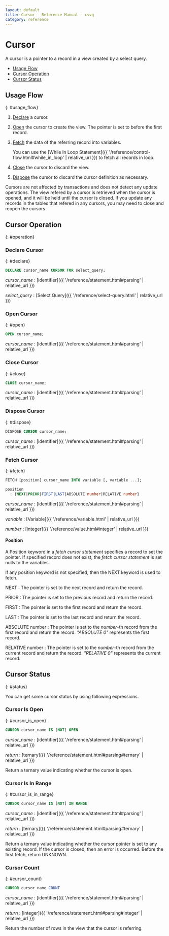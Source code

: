 ```yaml
---
layout: default
title: Cursor - Reference Manual - csvq
category: reference
---
```


# Cursor

A cursor is a pointer to a record in a view created by a select query.

* [Usage Flow](#usage_flow)
* [Cursor Operation](#operation)
* [Cursor Status](#status)


## Usage Flow
{: #usage_flow}

1. [Declare](#declare) a cursor. 
2. [Open](#open) the cursor to create the view. The pointer is set to before the first record.
3. [Fetch](#fetch) the data of the referring record into variables.
   
   You can use the [While In Loop Statement]({{ '/reference/control-flow.html#while_in_loop' | relative_url }}) to fetch all records in loop.
   
4. [Close](#close) the cursor to discard the view.
5. [Dispose](#dispose) the cursor to discard the cursor definition as necessary.

Cursors are not affected by transactions and does not detect any update operations.
The view refered by a cursor is retrieved when the cursor is opened, and it will be held until the cursor is closed.
If you update any records in the tables that refered in any cursors, you may need to close and reopen the cursors.


## Cursor Operation
{: #operation}

### Declare Cursor
{: #declare}

```sql
DECLARE cursor_name CURSOR FOR select_query;
```

_cursor_name_
: [identifier]({{ '/reference/statement.html#parsing' | relative_url }})

_select_query_
: [Select Query]({{ '/reference/select-query.html' | relative_url }})

### Open Cursor
{: #open}

```sql
OPEN cursor_name;
```

_cursor_name_
: [identifier]({{ '/reference/statement.html#parsing' | relative_url }})

### Close Cursor
{: #close}

```sql
CLOSE cursor_name;
```

_cursor_name_
: [identifier]({{ '/reference/statement.html#parsing' | relative_url }})

### Dispose Cursor
{: #dispose}

```sql
DISPOSE CURSOR cursor_name;
```

_cursor_name_
: [identifier]({{ '/reference/statement.html#parsing' | relative_url }})

### Fetch Cursor
{: #fetch}

```sql
FETCH [position] cursor_name INTO variable [, variable ...];

position
  : {NEXT|PRIOR|FIRST|LAST|ABSOLUTE number|RELATIVE number}
```

_cursor_name_
: [identifier]({{ '/reference/statement.html#parsing' | relative_url }})

_variable_
: [Variable]({{ '/reference/variable.html' | relative_url }})

_number_
: [integer]({{ '/reference/value.html#integer' | relative_url }})

#### Position

A Position keyword in a _fetch cursor statement_ specifies a record to set the pointer.
If specified record does not exist, the _fetch cursor statement_ is set nulls to the variables.

If any position keyword is not specified, then the NEXT keyword is used to fetch.

NEXT
: The pointer is set to the next record and return the record.

PRIOR
: The pointer is set to the previous record and return the record.

FIRST
: The pointer is set to the first record and return the record.

LAST
: The pointer is set to the last record and return the record.

ABSOLUTE number
: The pointer is set to the _number_-th record from the first record and return the record.
  _"ABSOLUTE 0"_ represents the first record.

RELATIVE number
: The pointer is set to the _number_-th record from the current record and return the record.
  _"RELATIVE 0"_ represents the current record.

## Cursor Status
{: #status}

You can get some cursor status by using following expressions.

### Cursor Is Open
{: #cursor_is_open}

```sql
CURSOR cursor_name IS [NOT] OPEN
```

_cursor_name_
: [identifier]({{ '/reference/statement.html#parsing' | relative_url }})

_return_
: [ternary]({{ '/reference/statement.html#parsing#ternary' | relative_url }})

Return a ternary value indicating whether the cursor is open.

### Cursor Is In Range
{: #cursor_is_in_range}

```sql
CURSOR cursor_name IS [NOT] IN RANGE
```

_cursor_name_
: [identifier]({{ '/reference/statement.html#parsing' | relative_url }})

_return_
: [ternary]({{ '/reference/statement.html#parsing#ternary' | relative_url }})

Return a ternary value indicating whether the cursor pointer is set to any existing record.
If the cursor is closed, then an error is occurred.
Before the first fetch, return UNKNOWN. 

### Cursor Count
{: #cursor_count}

```sql
CURSOR cursor_name COUNT
```

_cursor_name_
: [identifier]({{ '/reference/statement.html#parsing' | relative_url }})

_return_
: [integer]({{ '/reference/statement.html#parsing#integer' | relative_url }})

Return the number of rows in the view that the cursor is referring. 